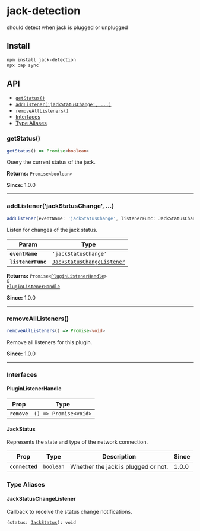 # jack-detection

should detect when jack is plugged or unplugged

## Install

```bash
npm install jack-detection
npx cap sync
```

## API

<docgen-index>

* [`getStatus()`](#getstatus)
* [`addListener('jackStatusChange', ...)`](#addlistenerjackstatuschange-)
* [`removeAllListeners()`](#removealllisteners)
* [Interfaces](#interfaces)
* [Type Aliases](#type-aliases)

</docgen-index>

<docgen-api>
<!--Update the source file JSDoc comments and rerun docgen to update the docs below-->

### getStatus()

```typescript
getStatus() => Promise<boolean>
```

Query the current status of the jack.

**Returns:** <code>Promise&lt;boolean&gt;</code>

**Since:** 1.0.0

--------------------


### addListener('jackStatusChange', ...)

```typescript
addListener(eventName: 'jackStatusChange', listenerFunc: JackStatusChangeListener) => Promise<PluginListenerHandle> & PluginListenerHandle
```

Listen for changes of the jack status.

| Param              | Type                                                                          |
| ------------------ | ----------------------------------------------------------------------------- |
| **`eventName`**    | <code>'jackStatusChange'</code>                                               |
| **`listenerFunc`** | <code><a href="#jackstatuschangelistener">JackStatusChangeListener</a></code> |

**Returns:** <code>Promise&lt;<a href="#pluginlistenerhandle">PluginListenerHandle</a>&gt; & <a href="#pluginlistenerhandle">PluginListenerHandle</a></code>

**Since:** 1.0.0

--------------------


### removeAllListeners()

```typescript
removeAllListeners() => Promise<void>
```

Remove all listeners for this plugin.

**Since:** 1.0.0

--------------------


### Interfaces


#### PluginListenerHandle

| Prop         | Type                                      |
| ------------ | ----------------------------------------- |
| **`remove`** | <code>() =&gt; Promise&lt;void&gt;</code> |


#### JackStatus

Represents the state and type of the network connection.

| Prop            | Type                 | Description                         | Since |
| --------------- | -------------------- | ----------------------------------- | ----- |
| **`connected`** | <code>boolean</code> | Whether the jack is plugged or not. | 1.0.0 |


### Type Aliases


#### JackStatusChangeListener

Callback to receive the status change notifications.

<code>(status: <a href="#jackstatus">JackStatus</a>): void</code>

</docgen-api>
